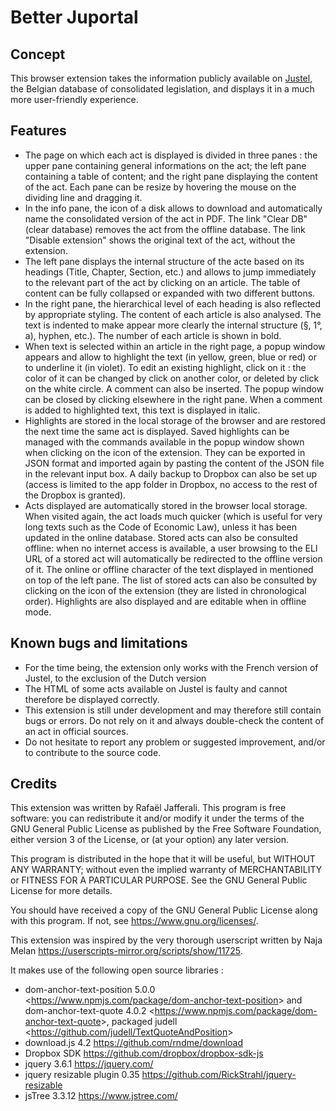 # Better Juportal

## Concept

This browser extension takes the information publicly available on [Justel](https://www.ejustice.just.fgov.be/loi/loi.htm), the Belgian database of consolidated legislation, and displays it in a much more user-friendly experience.

## Features

- The page on which each act is displayed is divided in three panes : the upper pane containing general informations on the act; the left pane containing a table of content; and the right pane displaying the content of the act. Each pane can be resize by hovering the mouse on the dividing line and dragging it.
- In the info pane, the icon of a disk allows to download and automatically name the consolidated version of the act in PDF. The link "Clear DB" (clear database) removes the act from the offline database. The link "Disable extension" shows the original text of the act, without the extension.
- The left pane displays the internal structure of the acte based on its headings (Title, Chapter, Section, etc.) and allows to jump immediately to the relevant part of the act by clicking on an article. The table of content can be fully collapsed or expanded with two different buttons.
- In the right pane, the hierarchical level of each heading is also reflected by appropriate styling. The content of each article is also analysed. The text is indented to make appear more clearly the internal structure (§, 1°, a), hyphen, etc.). The number of each article is shown in bold.
- When text is selected within an article in the right page, a popup window appears and allow to highlight the text (in yellow, green, blue or red) or to underline it (in violet). To edit an existing highlight, click on it : the color of it can be changed by click on another color, or deleted by click on the white circle. A comment can also be inserted. The popup window can be closed by clicking elsewhere in the right pane. When a comment is added to highlighted text, this text is displayed in italic.
- Highlights are stored in the local storage of the browser and are restored the next time the same act is displayed. Saved highlights can be managed with the commands available in the popup window shown when clicking on the icon of the extension. They can be exported in JSON format and imported again by pasting the content of the JSON file in the relevant input box. A daily backup to Dropbox can also be set up (access is limited to the app folder in Dropbox, no access to the rest of the Dropbox is granted).
- Acts displayed are automatically stored in the browser local storage. When visited again, the act loads much quicker (which is useful for very long texts such as the Code of Economic Law), unless it has been updated in the online database. Stored acts can also be consulted offline: when no internet access is available, a user browsing to the ELI URL of a stored act will automatically be redirected to the offline version of it. The online or offline character of the text displayed in mentioned on top of the left pane. The list of stored acts can also be consulted by clicking on the icon of the extension (they are listed in chronological order). Highlights are also displayed and are editable when in offline mode.

## Known bugs and limitations

- For the time being, the extension only works with the French version of Justel, to the exclusion of the Dutch version
- The HTML of some acts available on Justel is faulty and cannot therefore be displayed correctly.
- This extension is still under development and may therefore still contain bugs or errors. Do not rely on it and always double-check the content of an act in official sources.
- Do not hesitate to report any problem or suggested improvement, and/or to contribute to the source code.

## Credits

This extension was written by Rafaël Jafferali. This program is free software: you can redistribute it and/or modify it under the terms of the GNU General Public License as published by the Free Software Foundation, either version 3 of the License, or (at your option) any later version.

This program is distributed in the hope that it will be useful, but WITHOUT ANY WARRANTY; without even the implied warranty of MERCHANTABILITY or FITNESS FOR A PARTICULAR PURPOSE. See the GNU General Public License for more details.

You should have received a copy of the GNU General Public License along with this program. If not, see <https://www.gnu.org/licenses/>.

This extension was inspired by the very thorough userscript written by Naja Melan <https://userscripts-mirror.org/scripts/show/11725>.

It makes use of the following open source libraries :

- dom-anchor-text-position 5.0.0 &lt;https://www.npmjs.com/package/dom-anchor-text-position&gt; and dom-anchor-text-quote 4.0.2 &lt;https://www.npmjs.com/package/dom-anchor-text-quote&gt;, packaged judell &lt;https://github.com/judell/TextQuoteAndPosition&gt;
- download.js 4.2 <https://github.com/rndme/download>
- Dropbox SDK <https://github.com/dropbox/dropbox-sdk-js>
- jquery 3.6.1 <https://jquery.com/>
- jquery resizable plugin 0.35 <https://github.com/RickStrahl/jquery-resizable>
- jsTree 3.3.12 <https://www.jstree.com/>
